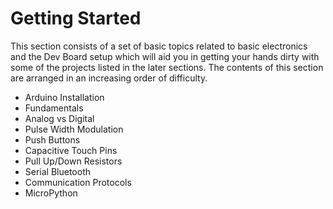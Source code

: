 # Getting Started
This section consists of a set of basic topics related to basic electronics and the Dev Board setup which will aid you in getting your hands dirty with some of the projects listed in the later sections. The contents of this section are arranged in an increasing order of difficulty.
* Arduino Installation
* Fundamentals
* Analog vs Digital
* Pulse Width Modulation
* Push Buttons
* Capacitive Touch Pins
* Pull Up/Down Resistors
* Serial Bluetooth
* Communication Protocols
* MicroPython
